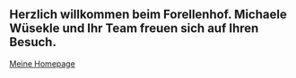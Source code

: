 ## Herzlich willkommen beim Forellenhof. Michaele Wüsekle und Ihr Team freuen sich auf Ihren Besuch.

[Meine Homepage](https://www.voegtle.org/~christian)
